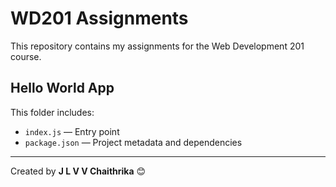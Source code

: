 # WD201 Assignments

This repository contains my assignments for the Web Development 201 course.

## Hello World App

This folder includes:
- `index.js` — Entry point
- `package.json` — Project metadata and dependencies

---
Created by **J L V V Chaithrika** 😊
